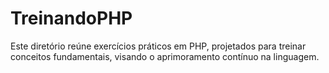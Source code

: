# TreinandoPHP
 Este diretório reúne exercícios práticos em PHP, projetados para treinar conceitos fundamentais, visando o aprimoramento contínuo na linguagem.
